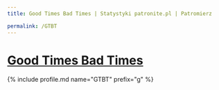 ```yaml
---
title: Good Times Bad Times | Statystyki patronite.pl | Patromierz

permalink: /GTBT
---
```


# [Good Times Bad Times](https://patronite.pl/GTBT)

{% include profile.md name="GTBT" prefix="g" %}
